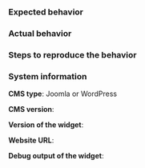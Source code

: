 ### Expected behavior

### Actual behavior

### Steps to reproduce the behavior

### System information

**CMS type**: Joomla or WordPress

**CMS version**:

**Version of the widget**:

**Website URL**:

**Debug output of the widget**: